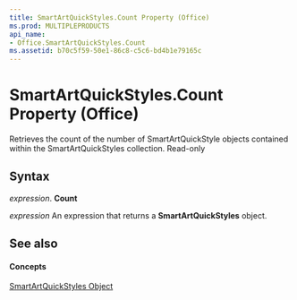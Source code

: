 ```yaml
---
title: SmartArtQuickStyles.Count Property (Office)
ms.prod: MULTIPLEPRODUCTS
api_name:
- Office.SmartArtQuickStyles.Count
ms.assetid: b70c5f59-50e1-86c8-c5c6-bd4b1e79165c
---
```



# SmartArtQuickStyles.Count Property (Office)

Retrieves the count of the number of SmartArtQuickStyle objects contained within the SmartArtQuickStyles collection. Read-only


## Syntax

 _expression_. **Count**

 _expression_ An expression that returns a **SmartArtQuickStyles** object.


## See also


#### Concepts


[SmartArtQuickStyles Object](smartartquickstyles-object-office.md)


